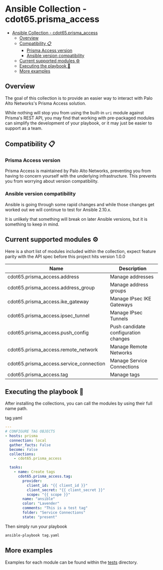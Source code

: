 # Ansible Collection - cdot65.prisma_access

- [Ansible Collection - cdot65.prisma\_access](#ansible-collection---cdot65prisma_access)
  - [Overview](#overview)
  - [Compatibility 📋](#compatibility-)
    - [Prisma Access version](#prisma-access-version)
    - [Ansible version compatibility](#ansible-version-compatibility)
  - [Current supported modules ⚙️](#current-supported-modules-️)
  - [Executing the playbook 🚀](#executing-the-playbook-)
  - [More examples](#more-examples)

## Overview

The goal of this collection is to provide an easier way to interact with
Palo Alto Networks's Prisma Access solution.

While nothing will stop you from using the built-in `uri` module against
Prisma's REST API, you may find that working with pre-packaged modules can
simplify the development of your playbook, or it may just be easier to support
as a team.

## Compatibility 📋

### Prisma Access version

Prisma Access is maintained by Palo Alto Networks, preventing you from
having to concern yourself with the underlying infrastructure. This prevents
you from worrying about version compatibility.

### Ansible version compatibility

Ansible is going through some rapid changes and while those changes get worked
out we will continue to test for Ansible 2.10.x.

It is unlikely that something will break on later Ansible versions,
but it is something to keep in mind.

## Current supported modules ⚙️

Here is a short list of modules included within the collection, expect feature
parity with the API spec before this project hits version 1.0.0

| Name                                    | Description                          |
| --------------------------------------- | ------------------------------------ |
| cdot65.prisma_access.address            | Manage addresses                     |
| cdot65.prisma_access.address_group      | Manage address groups                |
| cdot65.prisma_access.ike_gateway        | Manage IPsec IKE Gateways            |
| cdot65.prisma_access.ipsec_tunnel       | Manage IPsec Tunnels                 |
| cdot65.prisma_access.push_config        | Push candidate configuration changes |
| cdot65.prisma_access.remote_network     | Manage Remote Networks               |
| cdot65.prisma_access.service_connection | Manage Service Connections           |
| cdot65.prisma_access.tag                | Manage tags                          |

## Executing the playbook 🚀

After installing the collections, you can call the modules by using their full name path.

tag.yaml

```yaml
---
# CONFIGURE TAG OBJECTS
- hosts: prisma
  connection: local
  gather_facts: False
  become: False
  collections:
    - cdot65.prisma_access

  tasks:
    - name: Create tags
      cdot65.prisma_access.tag:
        provider:
          client_id: "{{ client_id }}"
          client_secret: "{{ client_secret }}"
          scope: "{{ scope }}"
        name: "ansible"
        color: "Lavender"
        comments: "This is a test tag"
        folder: "Service Connections"
        state: "present"
```

Then simply run your playbook

```bash
ansible-playbook tag.yaml
```

## More examples

Examples for each module can be found within the [tests](https://github.com/cdot65/prisma_access_ansible_collection/tree/main/cdot65/prisma_access/tests) directory.
